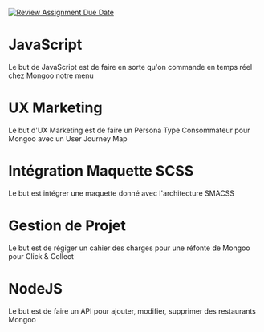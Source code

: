 [![Review Assignment Due Date](https://classroom.github.com/assets/deadline-readme-button-24ddc0f5d75046c5622901739e7c5dd533143b0c8e959d652212380cedb1ea36.svg)](https://classroom.github.com/a/sx0do6kF)

# JavaScript
Le but de JavaScript est de faire en sorte qu'on commande en temps réel chez Mongoo notre menu

# UX Marketing
Le but d'UX Marketing est de faire un Persona Type Consommateur pour Mongoo avec un User Journey Map

# Intégration Maquette SCSS
Le but est intégrer une maquette donné avec l'architecture SMACSS

# Gestion de Projet
Le but est de régiger un cahier des charges pour une réfonte de Mongoo pour Click & Collect

# NodeJS
Le but est de faire un API pour ajouter, modifier, supprimer des restaurants Mongoo